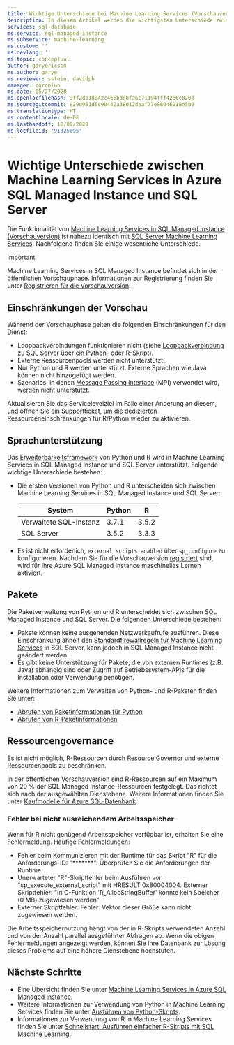 ```yaml
---
title: Wichtige Unterschiede bei Machine Learning Services (Vorschauversion)
description: In diesem Artikel werden die wichtigsten Unterschiede zwischen Machine Learning Services in SQL Managed Instance und SQL Server Machine Learning Services beschrieben.
services: sql-database
ms.service: sql-managed-instance
ms.subservice: machine-learning
ms.custom: ''
ms.devlang: ''
ms.topic: conceptual
author: garyericson
ms.author: garye
ms.reviewer: sstein, davidph
manager: cgronlun
ms.date: 05/27/2020
ms.openlocfilehash: 9ff2de18042c466bdd8fa6c71194fff4286c820d
ms.sourcegitcommit: 829d951d5c90442a38012daaf77e86046018e5b9
ms.translationtype: HT
ms.contentlocale: de-DE
ms.lasthandoff: 10/09/2020
ms.locfileid: "91325095"
---
```

# <a name="key-differences-between-machine-learning-services-in-azure-sql-managed-instance-and-sql-server"></a>Wichtige Unterschiede zwischen Machine Learning Services in Azure SQL Managed Instance und SQL Server

Die Funktionalität von [Machine Learning Services in SQL Managed Instance (Vorschauversion)](machine-learning-services-overview.md) ist nahezu identisch mit [SQL Server Machine Learning Services](https://docs.microsoft.com/sql/advanced-analytics/what-is-sql-server-machine-learning). Nachfolgend finden Sie einige wesentliche Unterschiede.

> [!IMPORTANT]
> Machine Learning Services in SQL Managed Instance befindet sich in der öffentlichen Vorschauphase. Informationen zur Registrierung finden Sie unter [Registrieren für die Vorschauversion](machine-learning-services-overview.md#signup).

## <a name="preview-limitations"></a>Einschränkungen der Vorschau

Während der Vorschauphase gelten die folgenden Einschränkungen für den Dienst:

- Loopbackverbindungen funktionieren nicht (siehe [Loopbackverbindung zu SQL Server über ein Python- oder R-Skript](/sql/machine-learning/connect/loopback-connection)).
- Externe Ressourcenpools werden nicht unterstützt.
- Nur Python und R werden unterstützt. Externe Sprachen wie Java können nicht hinzugefügt werden.
- Szenarios, in denen [Message Passing Interface](https://docs.microsoft.com/message-passing-interface/microsoft-mpi) (MPI) verwendet wird, werden nicht unterstützt.

Aktualisieren Sie das Servicelevelziel im Falle einer Änderung an diesem, und öffnen Sie ein Supportticket, um die dedizierten Ressourceneinschränkungen für R/Python wieder zu aktivieren.

## <a name="language-support"></a>Sprachunterstützung

Das [Erweiterbarkeitsframework](https://docs.microsoft.com/sql/advanced-analytics/concepts/extensibility-framework) von Python und R wird in Machine Learning Services in SQL Managed Instance und SQL Server unterstützt. Folgende wichtige Unterschiede bestehen:

- Die ersten Versionen von Python und R unterscheiden sich zwischen Machine Learning Services in SQL Managed Instance und SQL Server:

  | System               | Python | R     |
  |----------------------|--------|-------|
  | Verwaltete SQL-Instanz | 3.7.1  | 3.5.2 |
  | SQL Server           | 3.5.2  | 3.3.3 |

- Es ist nicht erforderlich, `external scripts enabled` über `sp_configure` zu konfigurieren. Nachdem Sie für die Vorschauversion [registriert](machine-learning-services-overview.md#signup) sind, wird für Ihre Azure SQL Managed Instance maschinelles Lernen aktiviert.

## <a name="packages"></a>Pakete

Die Paketverwaltung von Python und R unterscheidet sich zwischen SQL Managed Instance und SQL Server. Die folgenden Unterschiede bestehen:

- Pakete können keine ausgehenden Netzwerkaufrufe ausführen. Diese Einschränkung ähnelt den [Standardfirewallregeln für Machine Learning Services](https://docs.microsoft.com//sql/advanced-analytics/security/firewall-configuration) in SQL Server, kann jedoch in SQL Managed Instance nicht geändert werden.
- Es gibt keine Unterstützung für Pakete, die von externen Runtimes (z.B. Java) abhängig sind oder Zugriff auf Betriebssystem-APIs für die Installation oder Verwendung benötigen.

Weitere Informationen zum Verwalten von Python- und R-Paketen finden Sie unter:

- [Abrufen von Paketinformationen für Python](https://docs.microsoft.com/sql/machine-learning/package-management/python-package-information?context=azure/sql-database/context/ml-context&view=sql-server-ver15)
- [Abrufen von R-Paketinformationen](https://docs.microsoft.com/sql/machine-learning/package-management/r-package-information?context=azure/sql-database/context/ml-context&view=sql-server-ver15)

## <a name="resource-governance"></a>Ressourcengovernance

Es ist nicht möglich, R-Ressourcen durch [Resource Governor](https://docs.microsoft.com/sql/relational-databases/resource-governor/resource-governor) und externe Ressourcenpools zu beschränken.

In der öffentlichen Vorschauversion sind R-Ressourcen auf ein Maximum von 20 % der SQL Managed Instance-Ressourcen festgelegt. Das richtet sich nach der ausgewählten Dienstebene. Weitere Informationen finden Sie unter [Kaufmodelle für Azure SQL-Datenbank](https://docs.microsoft.com/azure/sql-database/sql-database-service-tiers).

### <a name="insufficient-memory-error"></a>Fehler bei nicht ausreichendem Arbeitsspeicher

Wenn für R nicht genügend Arbeitsspeicher verfügbar ist, erhalten Sie eine Fehlermeldung. Häufige Fehlermeldungen:

- Fehler beim Kommunizieren mit der Runtime für das Skript "R" für die Anforderungs-ID: "*******". Überprüfen Sie die Anforderungen der Runtime
- Unerwarteter "R"-Skriptfehler beim Ausführen von "sp_execute_external_script" mit HRESULT 0x80004004. Externer Skriptfehler: "In C-Funktion 'R_AllocStringBuffer' konnte kein Speicher (0 MB) zugewiesen werden"
- Externer Skriptfehler: Fehler: Vektor dieser Größe kann nicht zugewiesen werden.

Die Arbeitsspeichernutzung hängt von der in R-Skripts verwendeten Anzahl und von der Anzahl parallel ausgeführter Abfragen ab. Wenn die obigen Fehlermeldungen angezeigt werden, können Sie Ihre Datenbank zur Lösung dieses Problems auf eine höhere Dienstebene hochstufen.

## <a name="next-steps"></a>Nächste Schritte

- Eine Übersicht finden Sie unter [Machine Learning Services in Azure SQL Managed Instance](machine-learning-services-overview.md).
- Weitere Informationen zur Verwendung von Python in Machine Learning Services finden Sie unter [Ausführen von Python-Skripts](https://docs.microsoft.com/sql/machine-learning/tutorials/quickstart-python-create-script?context=/azure/azure-sql/managed-instance/context/ml-context&view=sql-server-ver15).
- Informationen zur Verwendung von R in Machine Learning Services finden Sie unter [Schnellstart: Ausführen einfacher R-Skripts mit SQL Machine Learning](https://docs.microsoft.com/sql/machine-learning/tutorials/quickstart-r-create-script?context=/azure/azure-sql/managed-instance/context/ml-context&view=sql-server-ver15).

